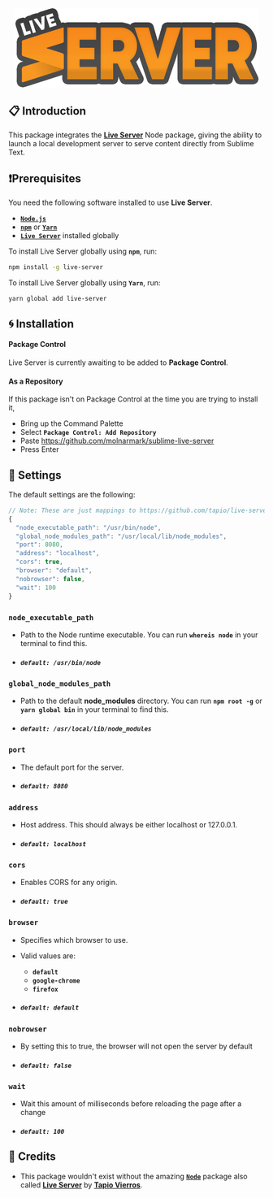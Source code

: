 <p align="center">
  <img src="images/logo.png">
</p>

## 📋 Introduction

This package integrates the **[Live Server](https://www.npmjs.com/package/live-server)** Node package, giving the ability to launch a local development server to serve content directly from Sublime Text.

## ❗Prerequisites

You need the following software installed to use **Live Server**.

- [**`Node.js`**](https://nodejs.org/)
- [**`npm`**](https://npmjs.com) or [**`Yarn`**](https://yarnpkg.com)
- [**`Live Server`**](https://www.npmjs.com/package/live-server) installed globally

To install Live Server globally using **`npm`**, run:

```sh
npm install -g live-server
```

To install Live Server globally using **`Yarn`**, run:

```sh
yarn global add live-server
```

## 🌀 Installation

#### Package Control

Live Server is currently awaiting to be added to **Package Control**.

[comment]: <> (This package is available in Package Control under the name **Live Server**.)

#### As a Repository

If this package isn't on Package Control at the time you are trying to install it,

- Bring up the Command Palette
- Select **`Package Control: Add Repository`**
- Paste https://github.com/molnarmark/sublime-live-server
- Press Enter

## 🔨 Settings

The default settings are the following:

```js
// Note: These are just mappings to https://github.com/tapio/live-server#usage-from-command-line
{
  "node_executable_path": "/usr/bin/node",
  "global_node_modules_path": "/usr/local/lib/node_modules",
  "port": 8080,
  "address": "localhost",
  "cors": true,
  "browser": "default",
  "nobrowser": false,
  "wait": 100
}
```

### **`node_executable_path`**

- Path to the Node runtime executable. You can run **`whereis node`** in your terminal to find this.
- ##### **`default: /usr/bin/node`**

### **`global_node_modules_path`**

- Path to the default **node_modules** directory. You can run **`npm root -g`** or **`yarn global bin`** in your terminal to find this.
- ##### **`default: /usr/local/lib/node_modules`**

### **`port`**

- The default port for the server.
- ##### **`default: 8080`**

### **`address`**

- Host address. This should always be either localhost or 127.0.0.1.
- ##### **`default: localhost`**

### **`cors`**

- Enables CORS for any origin.
- ##### **`default: true`**

### **`browser`**

- Specifies which browser to use.
- Valid values are:

  - **`default`**
  - **`google-chrome`**
  - **`firefox`**

- ##### **`default: default`**

### **`nobrowser`**

- By setting this to true, the browser will not open the server by default
- ##### **`default: false`**

### **`wait`**

- Wait this amount of milliseconds before reloading the page after a change
- ##### **`default: 100`**

## 🔖 Credits

- This package wouldn't exist without the amazing [**`Node`**](https://nodejs.org/) package also called **[Live Server](https://www.npmjs.com/package/live-server)** by **[Tapio Vierros](https://github.com/tapio)**.
